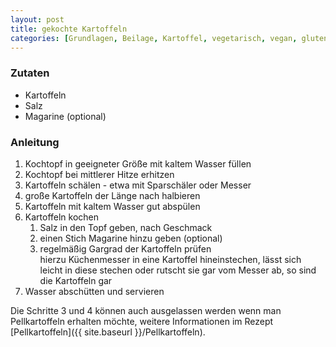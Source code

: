 ```yaml
---
layout: post
title: gekochte Kartoffeln
categories: [Grundlagen, Beilage, Kartoffel, vegetarisch, vegan, glutenfrei]
---
```


### Zutaten

- Kartoffeln
- Salz
- Magarine (optional)

### Anleitung

1. Kochtopf in geeigneter Größe mit kaltem Wasser füllen
2. Kochtopf bei mittlerer Hitze erhitzen
3. Kartoffeln schälen - etwa mit Sparschäler oder Messer 
4. große Kartoffeln der Länge nach halbieren
5. Kartoffeln mit kaltem Wasser gut abspülen 
6. Kartoffeln kochen 
    1. Salz in den Topf geben, nach Geschmack
    2. einen Stich Magarine hinzu geben (optional)
    3. regelmäßig Gargrad der Kartoffeln prüfen   
       hierzu Küchenmesser in eine Kartoffel hineinstechen, lässt sich leicht in diese stechen oder rutscht sie gar vom Messer ab, 
       so sind die Kartoffeln gar
7. Wasser abschütten und servieren
  
Die Schritte 3 und 4 können auch ausgelassen werden wenn man Pellkartoffeln erhalten möchte,
weitere Informationen im Rezept [Pellkartoffeln]({{ site.baseurl }}/Pellkartoffeln). 
